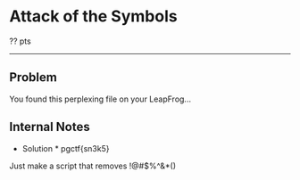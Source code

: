 # Attack of the Symbols
?? pts

---

## Problem

You found this perplexing file on your LeapFrog...


## Internal Notes

* Solution * pgctf{sn3k5}


Just make a script that removes !@#$%^&*()